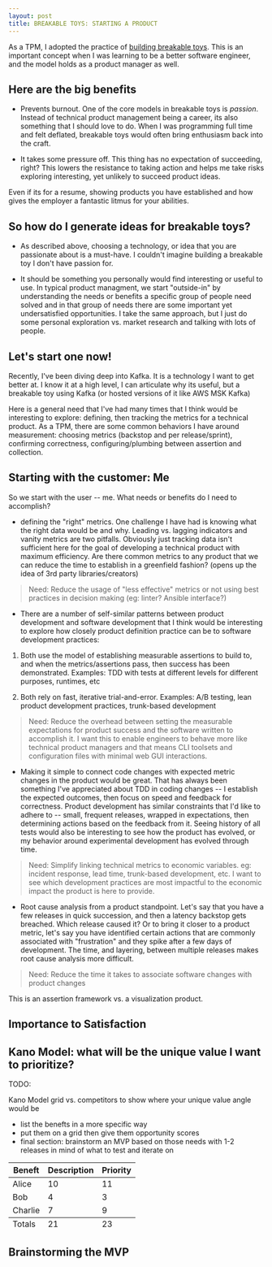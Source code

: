 ```yaml
---
layout: post
title: BREAKABLE TOYS: STARTING A PRODUCT
---
```


As a TPM, I adopted the practice of [building breakable toys](https://www.oreilly.com/library/view/apprenticeship-patterns/9780596806842/ch05s03.html).  This is an important concept when I was learning to be a better software engineer, and the model holds as a product manager as well.

## Here are the big benefits

- Prevents burnout.  One of the core models in breakable toys is _passion_.  Instead of technical product management being a career, its also something that I should love to do.  When I was programming full time and felt deflated, breakable toys would often bring enthusiasm back into the craft.

- It takes some pressure off.  This thing has no expectation of succeeding, right?  This lowers the resistance to taking action and helps me take risks exploring interesting, yet unlikely to succeed product ideas.

Even if its for a resume, showing products you have established and how gives the employer a fantastic litmus for your abilities.

## So how do I generate ideas for breakable toys?

- As described above, choosing a technology, or idea that you are passionate about is a must-have.  I couldn't imagine building a breakable toy I don't have passion for.

- It should be something you personally would find interesting or useful to use.  In typical product managment, we start "outside-in" by understanding the needs or benefits a specific group of people need solved and in that group of needs there are some important yet undersatisfied opportunities.  I take the same approach, but I just do some personal exploration vs. market research and talking with lots of people.

## Let's start one now!

Recently, I've been diving deep into Kafka.  It is a technology I want to get better at.  I know it at a high level, I can articulate why its useful, but a breakable toy using Kafka (or hosted versions of it like AWS MSK Kafka)

Here is a general need that I've had many times that I think would be interesting to explore: defining, then tracking the metrics for a technical product.  As a TPM, there are some common behaviors I have around measurement: choosing metrics (backstop and per release/sprint), confirming correctness, configuring/plumbing between assertion and collection.

## Starting with the customer: Me

So we start with the user -- me.  What needs or benefits do I need to accomplish?

- defining the "right" metrics.  One challenge I have had is knowing what the right data would be and why.  Leading vs. lagging indicators and vanity metrics are two pitfalls.  Obviously just tracking data isn't sufficient here for the goal of developing a technical product with maximum efficiency.  Are there common metrics to any product that we can reduce the time to establish in a greenfield fashion? (opens up the idea of 3rd party libraries/creators)

> Need: Reduce the usage of "less effective" metrics or not using best practices in decision making (eg: linter?  Ansible interface?)

- There are a number of self-similar patterns between product development and software development that I think would be interesting to explore how closely product definition practice can be to software development practices:

1. Both use the model of establishing measurable assertions to build to, and when the metrics/assertions pass, then success has been demonstrated.  Examples: TDD with tests at different levels for different purposes, runtimes, etc

2. Both rely on fast, iterative trial-and-error.  Examples: A/B testing, lean product development practices, trunk-based development

> Need: Reduce the overhead between setting the measurable expectations for product success and the software written to accomplish it.  I want this to enable engineers to behave more like technical product managers and that means CLI toolsets and configuration files with minimal web GUI interactions.

- Making it simple to connect code changes with expected metric changes in the product would be great.  That has always been something I've appreciated about TDD in coding changes -- I establish the expected outcomes, then focus on speed and feedback for correctness.  Product development has similar constraints that I'd like to adhere to -- small, frequent releases, wrapped in expectations, then determining actions based on the feedback from it.  Seeing history of all tests would also be interesting to see how the product has evolved, or my behavior around experimental development has evolved through time.

> Need: Simplify linking technical metrics to economic variables.  eg: incident response, lead time, trunk-based development, etc.  I want to see which development practices are most impactful to the economic impact the product is here to provide.

- Root cause analysis from a product standpoint.  Let's say that you have a few releases in quick succession, and then a latency backstop gets breached.  Which release caused it?  Or to bring it closer to a product metric, let's say you have identified certain actions that are commonly associated with "frustration" and they spike after a few days of development.  The time, and layering, between multiple releases makes root cause analysis more difficult.

> Need: Reduce the time it takes to associate software changes with product changes

This is an assertion framework vs. a visualization product.

## Importance to Satisfaction

## Kano Model: what will be the unique value I want to prioritize?

TODO:

Kano Model grid vs. competitors to show where your unique value angle would be

-  list the benefts in a more specific way
-  put them on a grid then give them opportunity scores
-  final section: brainstorm an MVP based on those needs with 1-2 releases in mind of what to test and iterate on

<table>
  <thead>
    <tr>
      <th>Beneft</th>
      <th>Description</th>
      <th>Priority</th>
    </tr>
  </thead>
  <tfoot>
    <tr>
      <td>Totals</td>
      <td>21</td>
      <td>23</td>
    </tr>
  </tfoot>
  <tbody>
    <tr>
      <td>Alice</td>
      <td>10</td>
      <td>11</td>
    </tr>
    <tr>
      <td>Bob</td>
      <td>4</td>
      <td>3</td>
    </tr>
    <tr>
      <td>Charlie</td>
      <td>7</td>
      <td>9</td>
    </tr>
  </tbody>
</table>

## Brainstorming the MVP

